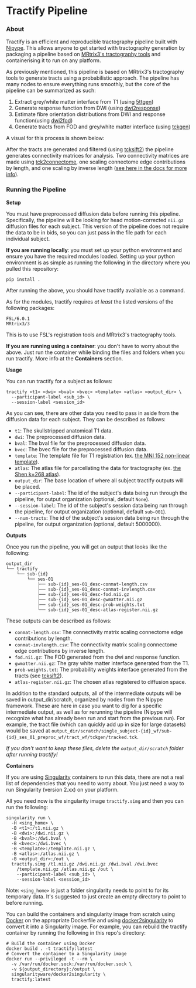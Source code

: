 # Tractify Pipeline

### About

Tractify is an efficient and reproducible tractography pipeline built with [Nipype](https://nipype.readthedocs.io/en/latest/). This allows anyone to get started with tractography generation by packaging a pipeline based on [MRtrix3's tractography tools](https://mrtrix.readthedocs.io/en/latest/reference/commands_list.html) and containerising it to run on any platform.

As previously mentioned, this pipeline is based on MRtrix3's tractography tools to generate tracts using a probabilistic approach. The pipeline has many nodes to ensure everything runs smoothly, but the core of the pipeline can be summarized as such:
1. Extract grey/white matter interface from T1 (using [5ttgen](https://mrtrix.readthedocs.io/en/latest/reference/commands/5ttgen.html))
2. Generate response function from DWI (using [dwi2response](https://mrtrix.readthedocs.io/en/latest/reference/commands/dwi2response.html))
3. Estimate fibre orientation distributions from DWI and response function(using [dwi2fod](https://mrtrix.readthedocs.io/en/latest/reference/commands/dwi2fod.html))
4. Generate tracts from FOD and grey/white matter interface (using [tckgen](https://mrtrix.readthedocs.io/en/latest/reference/commands/tckgen.html))

A visual for this process is shown below: 

After the tracts are generated and filtered (using [tcksift2](https://mrtrix.readthedocs.io/en/latest/reference/commands/tcksift2.html)) the pipeline generates connectivity matrices for analysis. Two connectivity matrices are made using [tck2connectome](https://mrtrix.readthedocs.io/en/latest/reference/commands/tck2connectome.html), one scaling connectome edge contributions by length, and one scaling by inverse length ([see here in the docs for more info](https://mrtrix.readthedocs.io/en/latest/reference/commands/tck2connectome.html#structural-connectome-metric-options)).

### Running the Pipeline

**Setup**

You must have preprocessed diffusion data before running this pipeline. Specifically, the pipeline will be looking for head motion-corrected `nii.gz` diffusion files for each subject. This version of the pipeline does not require the data to be in bids, so you can just pass in the file path for each individual subject. 

**If you are running locally**: you must set up your python environment and ensure you have the required modules loaded. Setting up your python environment is as simple as running the following in the directory where you pulled this repository: 
```
pip install .
```
After running the above, you should have tractify available as a command.

As for the modules, tractify requires *at least* the listed versions of the following packages:
```
FSL/6.0.1
MRtrix3/3
```
This is to use FSL's registration tools and MRtrix3's tractography tools.

**If you are running using a container**: you don't have to worry about the above. Just run the container while binding the files and folders when you run tractify. More info at the  **Containers** section.

**Usage**

You can run tractify for a subject as follows:

```
tractify <t1> <dwi> <bval> <bvec> <template> <atlas> <output_dir> \
  --participant-label <sub_id> \
  --session-label <session_id>
```

As you can see, there are other data you need to pass in aside from the diffusion data for each subject. They can be described as follows: 

- `t1`: The skullstripped anatomical T1 data.
- `dwi`: The preprocessed diffusion data.
- `bval`: The bval file for the preprocessed diffusion data.
- `bvec`: The bvec file for the preprocessed diffusion data.
- `template`: The template file for T1 registration (ex. [the MNI 152 non-linear template](http://nist.mni.mcgill.ca/mni-icbm152-non-linear-6th-generation-symmetric-average-brain-stereotaxic-registration-model/)).
- `atlas`: The atlas file for parcellating the data for tractography (ex. [the Shen k=268 atlas](https://neurovault.org/images/395091/)).
- `output_dir`: The base location of where all subject tractify outputs will be placed.
- `--participant-label`: The id of the subject's data being run through the pipeline, for output organization (optional, default `None`).
- `--session-label`: The id of the subject's session data being run through the pipeline, for output organization (optional, default `sub-001`).
- `--num-tracts`: The id of the subject's session data being run through the pipeline, for output organization (optional, default 5000000).

**Outputs**

Once you run the pipeline, you will get an output that looks like the following:
```
output_dir
└── tractify
    └── sub-{id}
        └── ses-01
            ├── sub-{id}_ses-01_desc-conmat-length.csv
            ├── sub-{id}_ses-01_desc-conmat-invlength.csv
            ├── sub-{id}_ses-01_desc-fod.nii.gz
            ├── sub-{id}_ses-01_desc-gwmatter.nii.gz
            ├── sub-{id}_ses-01_desc-prob-weights.txt
            └── sub-{id}_ses-01_desc-atlas-register.nii.gz
```
These outputs can be described as follows:
- `conmat-length.csv`: The connectivity matrix scaling connectome edge contributions by length.
- `conmat-invlength.csv`: The connectivity matrix scaling connectome edge contributions by inverse length.
- `fod.nii.gz`: The FOD generated from the dwi and response function.
- `gwmatter.nii.gz`: The gray white matter interface generated from the T1.
- `prob-weights.txt`: The probability weights interface generated from the tracts (see [tcksift2](https://mrtrix.readthedocs.io/en/latest/reference/commands/tcksift2.html)).
- `atlas-register.nii.gz`: The chosen atlas registered to diffusion space.

In addition to the standard outputs, all of the intermediate outputs will be saved in output_dir/scratch, organized by nodes from the Nipype framework. These are here in case you want to dig for a specific intermediate output, as well as for rerunning the pipeline (Nipype will recognize what has already been run and start from the previous run). For example, the tract file (which can quickly add up in size for large datasets) would be saved at `output_dir/scratch/single_subject-{id}_wf/sub-{id}_ses_01_preproc_wf/tract_wf/tckgen/tracked.tck`. 

*If you don't want to keep these files, delete the `output_dir/scratch` folder after running tractify!*

**Containers**

If you are using [Singularity](https://sylabs.io/singularity/) containers to run this data, there are not a real list of dependencies that you need to worry about. You just need a way to run Singularity (version 2.xx) on your platform. 

All you need now is the singularity image `tractify.simg` and then you can run the following:
```
singularity run \
  -H <sing_home> \
  -B <t1>:/t1.nii.gz \
  -B <dwi>:/dwi.nii.gz \
  -B <bval>:/dwi.bval \
  -B <bvec>:/dwi.bvec \
  -B <template>:/template.nii.gz \
  -B <atlas>:/atlas.nii.gz \
  -B <output_dir>:/out \
  tractify.simg /t1.nii.gz /dwi.nii.gz /dwi.bval /dwi.bvec 
    /template.nii.gz /atlas.nii.gz /out \
    --participant-label <sub_id> \
    --session-label <session_id>
```
Note: `<sing_home>` is just a folder singularity needs to point to for its temporary data. It's suggested to just create an empty directory to point to before running.

You can build the containers and singularity image from scratch using [Docker](https://docs.docker.com/get-started/) on the appropriate Dockerfile and using [docker2singularity](https://github.com/singularityhub/docker2singularity) to convert it into a Singularity image. For example, you can rebuild the tractify container by running the following in this repo's directory:

```
# Build the container using Docker
docker build . -t tractify:latest
# Convert the container to a Singularity image
docker run --privileged -t --rm \
  -v /var/run/docker.sock:/var/run/docker.sock \
  -v ${output_directory}:/output \
  singularityware/docker2singularity \
  tractify:latest
```